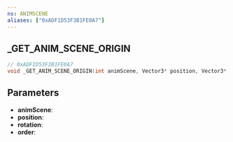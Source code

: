 ```yaml
---
ns: ANIMSCENE
aliases: ["0xADF1D53F3B1FE0A7"]
---
```

## _GET_ANIM_SCENE_ORIGIN

```c
// 0xADF1D53F3B1FE0A7
void _GET_ANIM_SCENE_ORIGIN(int animScene, Vector3* position, Vector3* rotation, int order);
```

## Parameters
* **animScene**:
* **position**:
* **rotation**:
* **order**:
